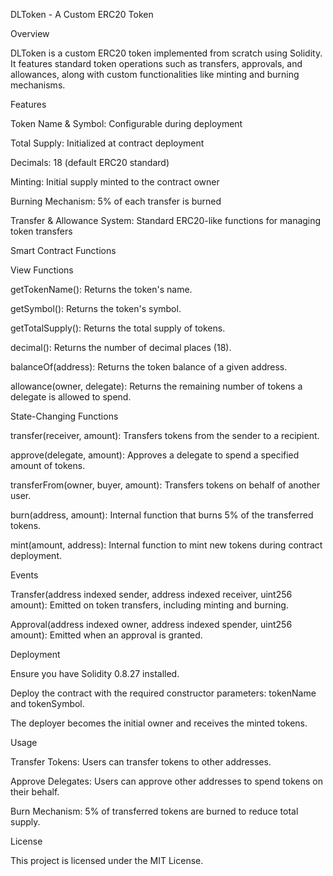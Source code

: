DLToken - A Custom ERC20 Token

Overview

DLToken is a custom ERC20 token implemented from scratch using Solidity. It features standard token operations such as transfers, approvals, and allowances, along with custom functionalities like minting and burning mechanisms.

Features

Token Name & Symbol: Configurable during deployment

Total Supply: Initialized at contract deployment

Decimals: 18 (default ERC20 standard)

Minting: Initial supply minted to the contract owner

Burning Mechanism: 5% of each transfer is burned

Transfer & Allowance System: Standard ERC20-like functions for managing token transfers

Smart Contract Functions

View Functions

getTokenName(): Returns the token's name.

getSymbol(): Returns the token's symbol.

getTotalSupply(): Returns the total supply of tokens.

decimal(): Returns the number of decimal places (18).

balanceOf(address): Returns the token balance of a given address.

allowance(owner, delegate): Returns the remaining number of tokens a delegate is allowed to spend.

State-Changing Functions

transfer(receiver, amount): Transfers tokens from the sender to a recipient.

approve(delegate, amount): Approves a delegate to spend a specified amount of tokens.

transferFrom(owner, buyer, amount): Transfers tokens on behalf of another user.

burn(address, amount): Internal function that burns 5% of the transferred tokens.

mint(amount, address): Internal function to mint new tokens during contract deployment.

Events

Transfer(address indexed sender, address indexed receiver, uint256 amount): Emitted on token transfers, including minting and burning.

Approval(address indexed owner, address indexed spender, uint256 amount): Emitted when an approval is granted.

Deployment

Ensure you have Solidity 0.8.27 installed.

Deploy the contract with the required constructor parameters: tokenName and tokenSymbol.

The deployer becomes the initial owner and receives the minted tokens.

Usage

Transfer Tokens: Users can transfer tokens to other addresses.

Approve Delegates: Users can approve other addresses to spend tokens on their behalf.

Burn Mechanism: 5% of transferred tokens are burned to reduce total supply.

License

This project is licensed under the MIT License.


